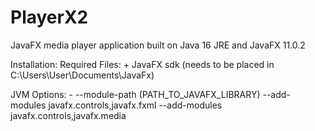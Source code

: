 # PlayerX2

JavaFX media player application built on Java 16 JRE and JavaFX 11.0.2

Installation:
  Required Files:
      + JavaFX sdk (needs to be placed in C:\Users\User\Documents\JavaFx)

  JVM Options:
      - --module-path (PATH_TO_JAVAFX_LIBRARY) --add-modules javafx.controls,javafx.fxml --add-modules javafx.controls,javafx.media
